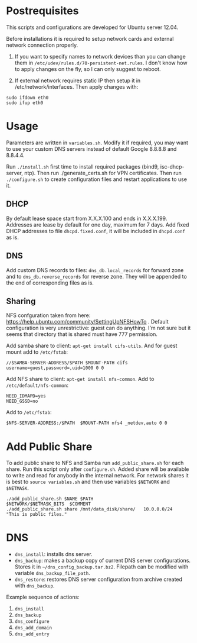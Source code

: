 # Postrequisites

This scripts and configurations are developed for Ubuntu server 12.04.

Before installations it is required to setup network cards and external network connection properly.

1. If you want to specify names to network devices than you can change them in `/etc/udev/rules.d/70-persistent-net.rules`. I don't know how to apply changes on the fly, so I can only suggest to reboot.

2. If external network requires static IP then setup it in /etc/network/interfaces. Then apply changes with:
```
sudo ifdown eth0
sudo ifup eth0
```

# Usage

Parameters are written in `variables.sh`. Modify it if required, you may want to use your custom DNS servers instead of default Google 8.8.8.8 and 8.8.4.4.

Run `./install.sh` first time to install required packages (bind9, isc-dhcp-server, ntp). Then run ./generate_certs.sh for VPN certificates. Then run `./configure.sh` to create configuration files and restart applications to use it.

## DHCP

By default lease space start from X.X.X.100 and ends in X.X.X.199. Addresses are lease by default for one day, maximum for 7 days. Add fixed DHCP addresses to file `dhcpd.fixed.conf`, it will be included in `dhcpd.conf` as is.

## DNS

Add custom DNS records to files: `dns_db.local_records` for forward zone and to `dns_db.reverse_records` for reverse zone. They will be appended to the end of corresponding files as is.

## Sharing

NFS confguration taken from here: https://help.ubuntu.com/community/SettingUpNFSHowTo . Default configuration is very unrestrictive: guest can do anything. I'm not sure but it seems that directory that is shared must have 777 permission.

Add samba share to client: `apt-get install cifs-utils`. And for guest mount add to `/etc/fstab`:
```
//$SAMBA-SERVER-ADDRESS/$PATH $MOUNT-PATH cifs username=guest,password=,uid=1000 0 0
```

Add NFS share to client: `apt-get install nfs-common`. Add to `/etc/default/nfs-common`:
```
NEED_IDMAPD=yes
NEED_GSSD=no
```
Add to `/etc/fstab`:
```
$NFS-SERVER-ADDRESS:/$PATH  $MOUNT-PATH nfs4 _netdev,auto 0 0
```


# Add Public Share
To add public share to NFS and Samba run `add_public_share.sh` for each share. Run this script only after `configure.sh`. Added share will be available to write and read for anybody in the internal network. For network shares it is best to `source variables.sh` and then use variables `$NETWORK` and `$NETMASK`.
```
./add_public_share.sh $NAME $PATH                   $NETWORK/$NETMASK_BITS  $COMMENT
./add_public_share.sh share /mnt/data_disk/share/   10.0.0.0/24             "This is public files."
```

# DNS

* `dns_install`: installs dns server.
* `dns_backup`: makes a backup copy of current DNS server configurations. Stores it in `~/dns_config_backup.tar.bz2`. Filepath can be modified with variable `dns_backup_file_path`.
* `dns_restore`: restores DNS server configuration from archive created with `dns_backup`.

Example sequence of actions:

1. `dns_install`
2. `dns_backup`
3. `dns_configure`
4. `dns_add_domain`
5. `dns_add_entry`

